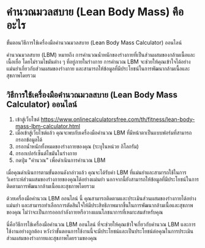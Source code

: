 คำนวณมวลสบาย (Lean Body Mass) คืออะไร
=====================================

ขั้นตอนวิธีการใช้เครื่องมือคำนวณมวลสบาย (Lean Body Mass Calculator) ออนไลน์

คำนวณมวลสบาย (LBM) หมายถึง การคำนวณน้ำหนักของร่างกายที่เป็นส่วนผสมของกล้ามเนื้อและเนื้อเยื่อ โดยไม่รวมไขมันต่าง ๆ ที่อยู่ภายในร่างกาย การคำนวณ LBM จะช่วยให้คุณเข้าใจได้อย่างแม่นยำเกี่ยวกับส่วนผสมของร่างกาย และสามารถให้ข้อมูลที่มีประโยชน์ในการพัฒนากล้ามเนื้อและสุขภาพโดยรวม

วิธีการใช้เครื่องมือคำนวณมวลสบาย (Lean Body Mass Calculator) ออนไลน์
--------------------------------------------------------------------

1. เข้าสู่เว็บไซต์ <https://www.onlinecalculatorsfree.com/th/fitness/lean-body-mass-lbm-calculator.html>
2. เมื่อเข้าสู่เว็บไซต์แล้ว คุณจะพบกับเครื่องมือคำนวณ LBM ที่มีหน้าตาเป็นแบบฟอร์มที่สามารถกรอกข้อมูลได้
3. กรอกน้ำหนักทั้งหมดของร่างกายของคุณ (ระบุในหน่วย กิโลกรัม)
4. กรอกเปอร์เซ็นต์ไขมันในร่างกาย
5. กดปุ่ม "คำนวณ" เพื่อดำเนินการคำนวณ LBM

เมื่อคุณดำเนินการตามขั้นตอนดังกล่าวแล้ว คุณจะได้รับค่า LBM ที่แม่นยำและสามารถใช้ในการวิเคราะห์ส่วนผสมของร่างกายของคุณได้อย่างแม่นยำ นอกจากนี้ยังสามารถให้ข้อมูลที่มีประโยชน์ในการติดตามการพัฒนากล้ามเนื้อและสุขภาพโดยรวม

ด้วยเครื่องมือคำนวณ LBM ออนไลน์ นี้ คุณสามารถติดตามและประเมินส่วนผสมของร่างกายได้อย่างแม่นยำ และสามารถทำเลือกการตัดสินใจให้มีประสิทธิภาพมากขึ้นในการพัฒนากล้ามเนื้อและสุขภาพของคุณ ไม่ว่าจะเป็นการออกกำลังกายหรือวางแผนโภชนาการที่เหมาะสมสำหรับคุณ

นี่คือวิธีการใช้เครื่องมือคำนวณ LBM ออนไลน์ ที่จะช่วยให้คุณเข้าใจเกี่ยวกับคำนวณ LBM และการใช้งานอย่างถูกต้อง หวังว่าขั้นตอนการใช้งานนี้จะมีประโยชน์และเป็นประโยชน์ต่อคุณในการประเมินส่วนผสมของร่างกายและสุขภาพโดยรวมของคุณ